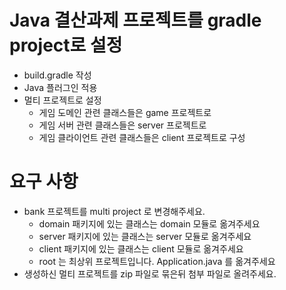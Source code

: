 # Java 결산과제 프로젝트를 gradle project로 설정
- build.gradle 작성
- Java 플러그인 적용
- 멀티 프로젝트로 설정
    - 게임 도메인 관련 클래스들은 game 프로젝트로
    - 게임 서버 관련 클래스들은 server 프로젝트로
    - 게임 클라이언트 관련 클래스들은 client 프로젝트로 구성

# 요구 사항
- bank 프로젝트를 multi project 로 변경해주세요.
    - domain 패키지에 있는 클래스는 domain 모듈로 옮겨주세요
    - server 패키지에 있는 클래스는 server 모듈로 옮겨주세요
    - client 패키지에 있는 클래스는 client 모듈로 옮겨주세요
    - root 는 최상위 프로젝트입니다. Application.java 를 옮겨주세요
- 생성하신 멀티 프로젝트를 zip 파일로 묶은뒤 첨부 파일로 올려주세요.